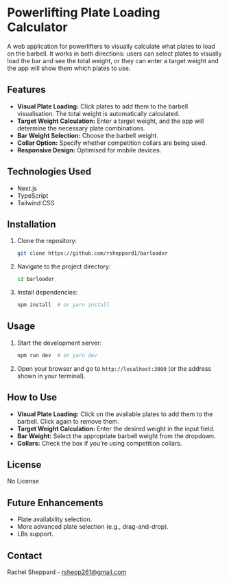 # Powerlifting Plate Loading Calculator

A web application for powerlifters to visually calculate what plates to load on the barbell.  It works in both directions: users can select plates to visually load the bar and see the total weight, or they can enter a target weight and the app will show them which plates to use.

## Features

*   **Visual Plate Loading:** Click plates to add them to the barbell visualisation.  The total weight is automatically calculated.
*   **Target Weight Calculation:** Enter a target weight, and the app will determine the necessary plate combinations.
*   **Bar Weight Selection:** Choose the barbell weight.
*   **Collar Option:** Specify whether competition collars are being used.
*   **Responsive Design:** Optimised for mobile devices.

## Technologies Used

*   Next.js
*   TypeScript
*   Tailwind CSS

## Installation

1.  Clone the repository:

    ```bash
    git clone https://github.com/rsheppard1/barloader
    ```

2.  Navigate to the project directory:

    ```bash
    cd barloader
    ```

3.  Install dependencies:

    ```bash
    npm install  # or yarn install
    ```

## Usage

1.  Start the development server:

    ```bash
    npm run dev  # or yarn dev
    ```

2.  Open your browser and go to `http://localhost:3000` (or the address shown in your terminal).

## How to Use

*   **Visual Plate Loading:** Click on the available plates to add them to the barbell. Click again to remove them.
*   **Target Weight Calculation:** Enter the desired weight in the input field.
*   **Bar Weight:** Select the appropriate barbell weight from the dropdown.
*   **Collars:** Check the box if you're using competition collars.

## License

No License

## Future Enhancements

*   Plate availability selection.
*   More advanced plate selection (e.g., drag-and-drop).
*   LBs support.

## Contact

Rachel Sheppard - rshepp261@gmail.com